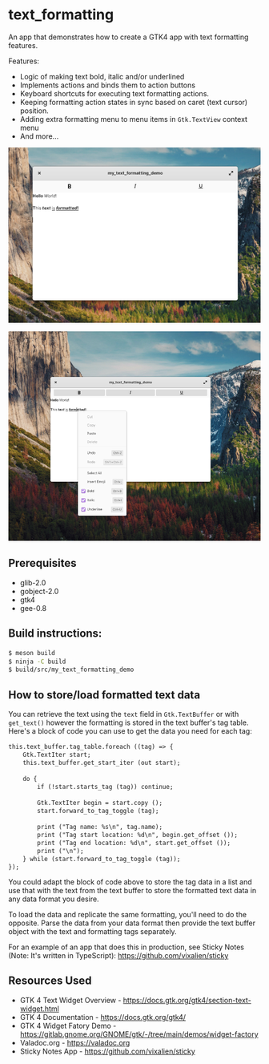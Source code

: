# text_formatting

An app that demonstrates how to create a GTK4 app with text formatting features.

Features:

- Logic of making text bold, italic and/or underlined
- Implements actions and binds them to action buttons
- Keyboard shortcuts for executing text formatting actions.
- Keeping formatting action states in sync based on caret (text cursor) position.
- Adding extra formatting menu to menu items in `Gtk.TextView` context menu
- And more...

![Demo Application](img/demo.png)

![Demo Application with context menu opened](img/context-menu.png)

## Prerequisites

- glib-2.0
- gobject-2.0
- gtk4
- gee-0.8

## Build instructions:

```Bash
$ meson build
$ ninja -C build
$ build/src/my_text_formatting_demo
```

## How to store/load formatted text data

You can retrieve the text using the `text` field in `Gtk.TextBuffer` or with `get_text()` however
the formatting is stored in the text buffer's tag table. Here's a block of code you can use to get the data you need
for each tag:

```vala
this.text_buffer.tag_table.foreach ((tag) => {
    Gtk.TextIter start;
    this.text_buffer.get_start_iter (out start);

    do {
        if (!start.starts_tag (tag)) continue;

        Gtk.TextIter begin = start.copy ();
        start.forward_to_tag_toggle (tag);

        print ("Tag name: %s\n", tag.name);
        print ("Tag start location: %d\n", begin.get_offset ());
        print ("Tag end location: %d\n", start.get_offset ());
        print ("\n");
    } while (start.forward_to_tag_toggle (tag));
});
```

You could adapt the block of code above to store the tag data in a list and use that with the text from the text buffer
to store the formatted text data in any data format you desire.

To load the data and replicate the same formatting, you'll need to do the opposite. Parse the data from your data format then
provide the text buffer object with the text and formatting tags separately.

For an example of an app that does this in production, see Sticky Notes (Note: It's written in TypeScript): https://github.com/vixalien/sticky

## Resources Used

- GTK 4 Text Widget Overview - https://docs.gtk.org/gtk4/section-text-widget.html
- GTK 4 Documentation - https://docs.gtk.org/gtk4/
- GTK 4 Widget Fatory Demo - https://gitlab.gnome.org/GNOME/gtk/-/tree/main/demos/widget-factory
- Valadoc.org - https://valadoc.org
- Sticky Notes App - https://github.com/vixalien/sticky
